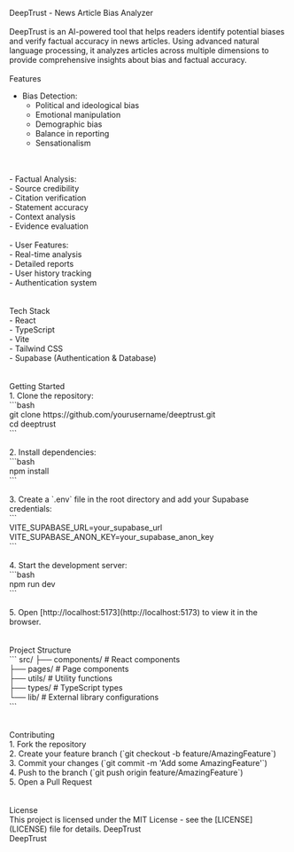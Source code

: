 DeepTrust - News Article Bias Analyzer
<br>
<br>
DeepTrust is an AI-powered tool that helps readers identify potential biases and verify factual accuracy in news articles. Using advanced natural language processing, it analyzes articles across multiple dimensions to provide comprehensive insights about bias and factual accuracy.
<br>
<br>
Features
<br>
- Bias Detection:
  <br>
  - Political and ideological bias
    <br>
  - Emotional manipulation
    <br>
  - Demographic bias
    <br>
  - Balance in reporting
    <br>
  - Sensationalism
<br>
<br>
- Factual Analysis:
   <br>
  - Source credibility
    <br>
  - Citation verification
    <br>
  - Statement accuracy
    <br>
  - Context analysis
    <br>
  - Evidence evaluation
<br>
<br>
- User Features:
  <br>
  - Real-time analysis
    <br>
  - Detailed reports
    <br>
  - User history tracking
    <br>
  - Authentication system
    <br>
<br>
<br>
Tech Stack
<br>
 - React
  <br>
 - TypeScript
  <br>
 - Vite
  <br>
 - Tailwind CSS
  <br>
 - Supabase (Authentication & Database)
  <br>
<br>
<br>
Getting Started
<br>
1. Clone the repository:
   <br>
   ```bash <br>
   <space> git clone https://github.com/yourusername/deeptrust.git <br>
   <space> cd deeptrust <br>
   ```
<br>
<br>
2. Install dependencies:
<br>
   ```bash <br>
   npm install <br>
   ```
<br>
<br>
3. Create a `.env` file in the root directory and add your Supabase credentials:
<br>
   ``` <br>
   VITE_SUPABASE_URL=your_supabase_url <br>
   VITE_SUPABASE_ANON_KEY=your_supabase_anon_key <br>
   ```
<br>
<br>
4. Start the development server:
<br>
   ```bash <br>
   npm run dev <br>
   ```
<br>
<br>
5. Open [http://localhost:5173](http://localhost:5173) to view it in the browser.
<br>
<br>
<br>
Project Structure
<br>
```
src/
├── components/     # React components <br>
├── pages/         # Page components <br>
├── utils/         # Utility functions <br>
├── types/         # TypeScript types <br>
└── lib/           # External library configurations <br>
```
<br>
<br>
<br>
Contributing
<br>
1. Fork the repository <br>
2. Create your feature branch (`git checkout -b feature/AmazingFeature`) <br>
3. Commit your changes (`git commit -m 'Add some AmazingFeature'`) <br>
4. Push to the branch (`git push origin feature/AmazingFeature`) <br>
5. Open a Pull Request <br>
<br>
<br>
License
<br>
This project is licensed under the MIT License - see the [LICENSE](LICENSE) file for details.
 D e e p T r u s t 
 <br>
  D e e p T r u s t 
 
 
